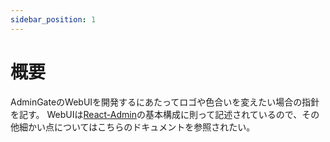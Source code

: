 ```yaml
---
sidebar_position: 1
---
```

# 概要
AdminGateのWebUIを開発するにあたってロゴや色合いを変えたい場合の指針を記す。
WebUIは[React-Admin](https://marmelab.com/react-admin/Tutorial.html)の基本構成に則って記述されているので、その他細かい点についてはこちらのドキュメントを参照されたい。
